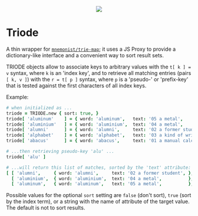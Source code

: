 
<center><img src='https://upload.wikimedia.org/wikipedia/commons/thumb/1/19/Dubulttriode_darbiibaa.jpg/364px-Dubulttriode_darbiibaa.jpg'></center>

# Triode

A thin wrapper for [`mnemonist/trie-map`](https://yomguithereal.github.io/mnemonist/trie-map); it uses a JS
Proxy to provide a dictionary-like interface and a convenient way to sort result sets.

TRIODE objects allow to associate keys to arbitrary values with the `t[ k ] = v` syntax, where `k` is an
'index key', and to retrieve all matching entries (pairs `[ k, v ]`) with the `r = t[ p ]` syntax, where `p`
is a 'pseudo-' or 'prefix-key' that is tested against the first characters of all index keys.

Example:

```coffee
# when initialized as ...
triode = TRIODE.new { sort: true, }
triode[ 'aluminum'    ] = { word: 'aluminum',   text: '05 a metal',                  }
triode[ 'aluminium'   ] = { word: 'aluminium',  text: '04 a metal',                  }
triode[ 'alumni'      ] = { word: 'alumni',     text: '02 a former student',         }
triode[ 'alphabet'    ] = { word: 'alphabet',   text: '03 a kind of writing system', }
triode[ 'abacus'      ] = { word: 'abacus',     text: '01 a manual calculator',      }

# ...then retrieving pseudo-key 'alu' ...
triode[ 'alu' ]

# ...will return this list of matches, sorted by the 'text' attribute:
[ [ 'alumni',     { word: 'alumni',     text: '02 a former student', }, ],
  [ 'aluminium',  { word: 'aluminium',  text: '04 a metal',          }, ],
  [ 'aluminum',   { word: 'aluminum',   text: '05 a metal',          }, ] ]
```

Possible values for the optional `sort` setting are `false` (don't sort), `true` (sort by the index term),
or a string with the name of attribute of the target value. The default is not to sort results.

